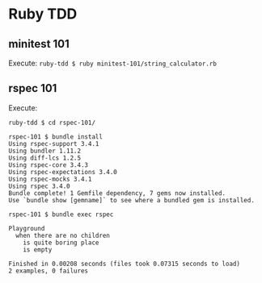 # Ruby TDD

## minitest 101

Execute: `ruby-tdd $ ruby minitest-101/string_calculator.rb`

## rspec 101

Execute:
```
ruby-tdd $ cd rspec-101/

rspec-101 $ bundle install
Using rspec-support 3.4.1
Using bundler 1.11.2
Using diff-lcs 1.2.5
Using rspec-core 3.4.3
Using rspec-expectations 3.4.0
Using rspec-mocks 3.4.1
Using rspec 3.4.0
Bundle complete! 1 Gemfile dependency, 7 gems now installed.
Use `bundle show [gemname]` to see where a bundled gem is installed.

rspec-101 $ bundle exec rspec

Playground
  when there are no children
    is quite boring place
    is empty

Finished in 0.00208 seconds (files took 0.07315 seconds to load)
2 examples, 0 failures


```
